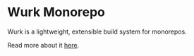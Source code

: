 # Wurk Monorepo

Wurk is a lightweight, extensible build system for monorepos.

Read more about it [here](core/wurk/README.md).
